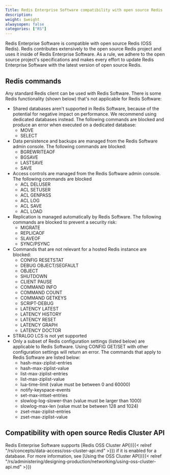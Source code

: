 ```yaml
---
Title: Redis Enterprise Software compatibility with open source Redis
description:
weight: $weight
alwaysopen: false
categories: ["RS"]
---
```

Redis Enterprise Software is compatible with open source
Redis (OSS Redis). Redis contributes extensively to the open source Redis
project and uses it inside of Redis Enterprise Software. As a rule, we adhere to
the open source project's specifications and makes every effort to update
Redis Enterprise Software with the latest version of open source Redis.

## Redis commands

Any standard Redis client can be used with Redis Software.
There is some Redis functionality (shown below) that's not applicable for Redis Software:

- Shared databases aren't supported in Redis Software, because of the potential for
    negative impact on performance. We recommend using
    dedicated databases instead. The following commands are
    blocked and produce an error when executed on a dedicated database:
    - MOVE
    - SELECT
- Data persistence and backups are managed from the Redis Software
    admin console. The following commands are blocked:
    - BGREWRITEAOF
    - BGSAVE
    - LASTSAVE
    - SAVE
- Access controls are managed from the Redis Software
    admin console. The following commands are blocked
    - ACL DELUSER
    - ACL SETUSER
    - ACL GENPASS
    - ACL LOG
    - ACL SAVE
    - ACL LOAD
- Replication is managed automatically by Redis Software. The following commands are blocked to prevent a security risk:
    - MIGRATE
    - REPLICAOF
    - SLAVEOF
    - SYNC/PSYNC
- Commands that are not relevant for a hosted Redis instance are
    blocked:
    - CONFIG RESETSTAT
    - DEBUG OBJECT/SEGFAULT
    - OBJECT
    - SHUTDOWN
    - CLIENT PAUSE
    - COMMAND INFO
    - COMMAND COUNT
    - COMMAND GETKEYS
    - SCRIPT-DEBUG
    - LATENCY LATEST
    - LATENCY HISTORY
    - LATENCY RESET
    - LATENCY GRAPH
    - LATENCY DOCTOR
- STRALGO LCS is not yet supported
- Only a subset of Redis configuration settings (listed below) are applicable to Redis Software. Using CONFIG GET/SET with other configuration settings will return an error. The commands that apply to Redis Software are listed below:
    - hash-max-ziplist-entries
    - hash-max-ziplist-value
    - list-max-ziplist-entries
    - list-max-ziplist-value
    - lua-time-limit (value must be between 0 and 60000)
    - notify-keyspace-events
    - set-max-intset-entries
    - slowlog-log-slower-than (value must be larger than 1000)
    - slowlog-max-len (value must be between 128 and 1024)
    - zset-max-ziplist-entries
    - zset-max-ziplist-value

## Compatibility with open source Redis Cluster API

Redis Enterprise Software supports [Redis OSS Cluster API]({{< relref "/rs/concepts/data-access/oss-cluster-api.md" >}}) if it is enabled for a database. For more information, see [Using the OSS Cluster API]({{< relref "/rs/administering/designing-production/networking/using-oss-cluster-api.md" >}})

